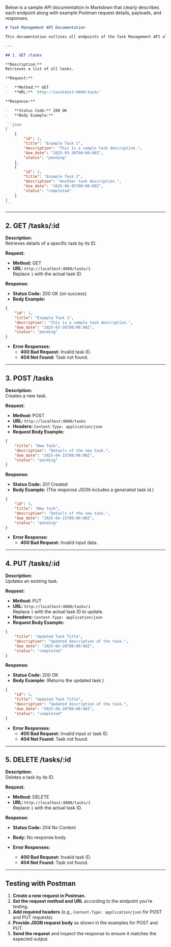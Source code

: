 Below is a sample API documentation in Markdown that clearly describes each endpoint along with example Postman request details, payloads, and responses.

````markdown
# Task Management API Documentation

This documentation outlines all endpoints of the Task Management API along with sample requests and responses. Use Postman (or a similar tool) to test each endpoint.

---

## 1. GET /tasks

**Description:**  
Retrieves a list of all tasks.

**Request:**

-   **Method:** GET
-   **URL:** `http://localhost:8080/tasks`

**Response:**

-   **Status Code:** 200 OK
-   **Body Example:**

```json
[
    {
        "id": 1,
        "title": "Example Task 1",
        "description": "This is a sample task description.",
        "due_date": "2025-03-30T00:00:00Z",
        "status": "pending"
    },
    {
        "id": 2,
        "title": "Example Task 2",
        "description": "Another task description.",
        "due_date": "2025-04-05T00:00:00Z",
        "status": "completed"
    }
]
```
````

---

## 2. GET /tasks/:id

**Description:**  
Retrieves details of a specific task by its ID.

**Request:**

-   **Method:** GET
-   **URL:** `http://localhost:8080/tasks/1`  
    Replace `1` with the actual task ID.

**Response:**

-   **Status Code:** 200 OK (on success)
-   **Body Example:**

```json
{
    "id": 1,
    "title": "Example Task 1",
    "description": "This is a sample task description.",
    "due_date": "2025-03-30T00:00:00Z",
    "status": "pending"
}
```

-   **Error Responses:**
    -   **400 Bad Request:** Invalid task ID.
    -   **404 Not Found:** Task not found.

---

## 3. POST /tasks

**Description:**  
Creates a new task.

**Request:**

-   **Method:** POST
-   **URL:** `http://localhost:8080/tasks`
-   **Headers:** `Content-Type: application/json`
-   **Request Body Example:**

```json
{
    "title": "New Task",
    "description": "Details of the new task.",
    "due_date": "2025-04-15T00:00:00Z",
    "status": "pending"
}
```

**Response:**

-   **Status Code:** 201 Created
-   **Body Example:** (The response JSON includes a generated task id.)

```json
{
    "id": 3,
    "title": "New Task",
    "description": "Details of the new task.",
    "due_date": "2025-04-15T00:00:00Z",
    "status": "pending"
}
```

-   **Error Response:**
    -   **400 Bad Request:** Invalid input data.

---

## 4. PUT /tasks/:id

**Description:**  
Updates an existing task.

**Request:**

-   **Method:** PUT
-   **URL:** `http://localhost:8080/tasks/1`  
    Replace `1` with the actual task ID to update.
-   **Headers:** `Content-Type: application/json`
-   **Request Body Example:**

```json
{
    "title": "Updated Task Title",
    "description": "Updated description of the task.",
    "due_date": "2025-04-20T00:00:00Z",
    "status": "completed"
}
```

**Response:**

-   **Status Code:** 200 OK
-   **Body Example:** (Returns the updated task.)

```json
{
    "id": 1,
    "title": "Updated Task Title",
    "description": "Updated description of the task.",
    "due_date": "2025-04-20T00:00:00Z",
    "status": "completed"
}
```

-   **Error Responses:**
    -   **400 Bad Request:** Invalid input or task ID.
    -   **404 Not Found:** Task not found.

---

## 5. DELETE /tasks/:id

**Description:**  
Deletes a task by its ID.

**Request:**

-   **Method:** DELETE
-   **URL:** `http://localhost:8080/tasks/1`  
    Replace `1` with the actual task ID.

**Response:**

-   **Status Code:** 204 No Content
-   **Body:** No response body.

-   **Error Responses:**
    -   **400 Bad Request:** Invalid task ID.
    -   **404 Not Found:** Task not found.

---

## Testing with Postman

1. **Create a new request in Postman.**
2. **Set the request method and URL** according to the endpoint you’re testing.
3. **Add required headers** (e.g., `Content-Type: application/json` for POST and PUT requests).
4. **Provide JSON request body** as shown in the examples for POST and PUT.
5. **Send the request** and inspect the response to ensure it matches the expected output.
